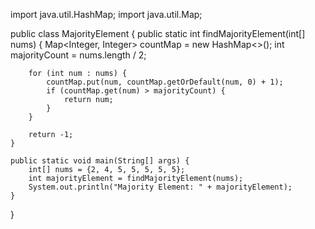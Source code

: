 import java.util.HashMap;
import java.util.Map;

public class MajorityElement {
    public static int findMajorityElement(int[] nums) {
        Map<Integer, Integer> countMap = new HashMap<>();
        int majorityCount = nums.length / 2;

        for (int num : nums) {
            countMap.put(num, countMap.getOrDefault(num, 0) + 1);
            if (countMap.get(num) > majorityCount) {
                return num;
            }
        }

        return -1;
    }

    public static void main(String[] args) {
        int[] nums = {2, 4, 5, 5, 5, 5, 5};
        int majorityElement = findMajorityElement(nums);
        System.out.println("Majority Element: " + majorityElement);
    }
}
